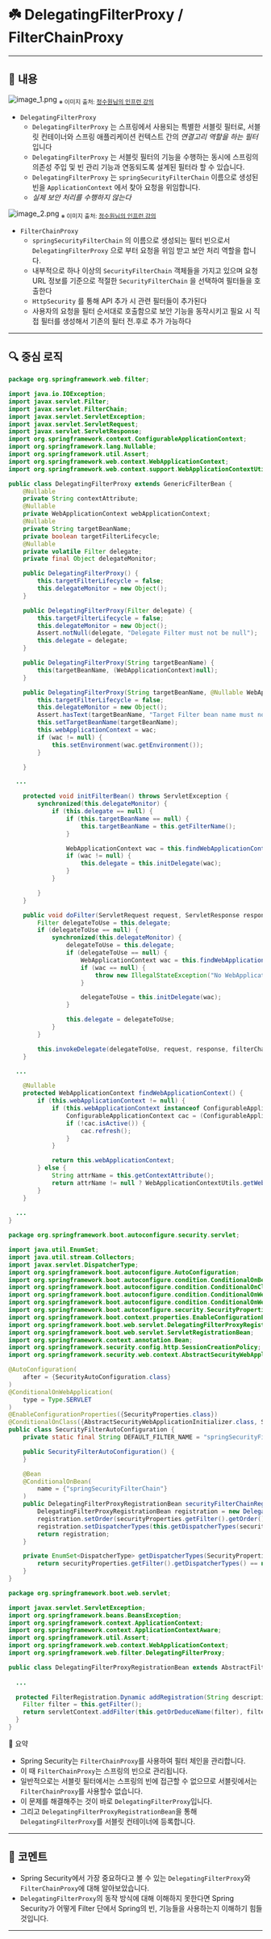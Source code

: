 # ☘️ DelegatingFilterProxy / FilterChainProxy

---

## 📖 내용
![image_1.png](image_1.png)
<sub>※ 이미지 출처: [정수원님의 인프런 강의](https://www.inflearn.com/course/%EC%8A%A4%ED%94%84%EB%A7%81-%EC%8B%9C%ED%81%90%EB%A6%AC%ED%8B%B0-%EC%99%84%EC%A0%84%EC%A0%95%EB%B3%B5/dashboard)</sub>

- `DelegatingFilterProxy`
  - `DelegatingFilterProxy` 는 스프링에서 사용되는 특별한 서블릿 필터로, 서블릿 컨테이너와 스프링 애플리케이션 컨텍스트 간의 *연결고리 역할을 하는 필터*입니다
  - `DelegatingFilterProxy` 는 서블릿 필터의 기능을 수행하는 동시에 스프링의 의존성 주입 및 빈 관리 기능과 연동되도록 설계된 필터라 할 수 있습니다.
  - `DelegatingFilterProxy` 는 `springSecurityFilterChain` 이름으로 생성된 빈을 `ApplicationContext` 에서 찾아 요청을 위임합니다.
  - *실제 보안 처리를 수행하지 않는다*

![image_2.png](image_2.png)
<sub>※ 이미지 출처: [정수원님의 인프런 강의](https://www.inflearn.com/course/%EC%8A%A4%ED%94%84%EB%A7%81-%EC%8B%9C%ED%81%90%EB%A6%AC%ED%8B%B0-%EC%99%84%EC%A0%84%EC%A0%95%EB%B3%B5/dashboard)</sub>

- `FilterChainProxy`
  - `springSecurityFilterChain` 의 이름으로 생성되는 필터 빈으로서 `DelegatingFilterProxy` 으로 부터 요청을 위임 받고 보안 처리 역할을 합니다.
  - 내부적으로 하나 이상의 `SecurityFilterChain` 객체들을 가지고 있으며 요청 URL 정보를 기준으로 적절한 `SecurityFilterChain` 을 선택하여 필터들을 호출한다
  - `HttpSecurity` 를 통해 API 추가 시 관련 필터들이 추가된다
  - 사용자의 요청을 필터 순서대로 호출함으로 보안 기능을 동작시키고 필요 시 직접 필터를 생성해서 기존의 필터 전.후로 추가 가능하다

---

## 🔍 중심 로직

```java
package org.springframework.web.filter;

import java.io.IOException;
import javax.servlet.Filter;
import javax.servlet.FilterChain;
import javax.servlet.ServletException;
import javax.servlet.ServletRequest;
import javax.servlet.ServletResponse;
import org.springframework.context.ConfigurableApplicationContext;
import org.springframework.lang.Nullable;
import org.springframework.util.Assert;
import org.springframework.web.context.WebApplicationContext;
import org.springframework.web.context.support.WebApplicationContextUtils;

public class DelegatingFilterProxy extends GenericFilterBean {
    @Nullable
    private String contextAttribute;
    @Nullable
    private WebApplicationContext webApplicationContext;
    @Nullable
    private String targetBeanName;
    private boolean targetFilterLifecycle;
    @Nullable
    private volatile Filter delegate;
    private final Object delegateMonitor;

    public DelegatingFilterProxy() {
        this.targetFilterLifecycle = false;
        this.delegateMonitor = new Object();
    }

    public DelegatingFilterProxy(Filter delegate) {
        this.targetFilterLifecycle = false;
        this.delegateMonitor = new Object();
        Assert.notNull(delegate, "Delegate Filter must not be null");
        this.delegate = delegate;
    }

    public DelegatingFilterProxy(String targetBeanName) {
        this(targetBeanName, (WebApplicationContext)null);
    }

    public DelegatingFilterProxy(String targetBeanName, @Nullable WebApplicationContext wac) {
        this.targetFilterLifecycle = false;
        this.delegateMonitor = new Object();
        Assert.hasText(targetBeanName, "Target Filter bean name must not be null or empty");
        this.setTargetBeanName(targetBeanName);
        this.webApplicationContext = wac;
        if (wac != null) {
            this.setEnvironment(wac.getEnvironment());
        }

    }

  ...

    protected void initFilterBean() throws ServletException {
        synchronized(this.delegateMonitor) {
            if (this.delegate == null) {
                if (this.targetBeanName == null) {
                    this.targetBeanName = this.getFilterName();
                }

                WebApplicationContext wac = this.findWebApplicationContext();
                if (wac != null) {
                    this.delegate = this.initDelegate(wac);
                }
            }

        }
    }

    public void doFilter(ServletRequest request, ServletResponse response, FilterChain filterChain) throws ServletException, IOException {
        Filter delegateToUse = this.delegate;
        if (delegateToUse == null) {
            synchronized(this.delegateMonitor) {
                delegateToUse = this.delegate;
                if (delegateToUse == null) {
                    WebApplicationContext wac = this.findWebApplicationContext();
                    if (wac == null) {
                        throw new IllegalStateException("No WebApplicationContext found: no ContextLoaderListener or DispatcherServlet registered?");
                    }

                    delegateToUse = this.initDelegate(wac);
                }

                this.delegate = delegateToUse;
            }
        }

        this.invokeDelegate(delegateToUse, request, response, filterChain);
    }

  ...

    @Nullable
    protected WebApplicationContext findWebApplicationContext() {
        if (this.webApplicationContext != null) {
            if (this.webApplicationContext instanceof ConfigurableApplicationContext) {
                ConfigurableApplicationContext cac = (ConfigurableApplicationContext)this.webApplicationContext;
                if (!cac.isActive()) {
                    cac.refresh();
                }
            }

            return this.webApplicationContext;
        } else {
            String attrName = this.getContextAttribute();
            return attrName != null ? WebApplicationContextUtils.getWebApplicationContext(this.getServletContext(), attrName) : WebApplicationContextUtils.findWebApplicationContext(this.getServletContext());
        }
    }
    
  ...
}
```

```java
package org.springframework.boot.autoconfigure.security.servlet;

import java.util.EnumSet;
import java.util.stream.Collectors;
import javax.servlet.DispatcherType;
import org.springframework.boot.autoconfigure.AutoConfiguration;
import org.springframework.boot.autoconfigure.condition.ConditionalOnBean;
import org.springframework.boot.autoconfigure.condition.ConditionalOnClass;
import org.springframework.boot.autoconfigure.condition.ConditionalOnWebApplication;
import org.springframework.boot.autoconfigure.condition.ConditionalOnWebApplication.Type;
import org.springframework.boot.autoconfigure.security.SecurityProperties;
import org.springframework.boot.context.properties.EnableConfigurationProperties;
import org.springframework.boot.web.servlet.DelegatingFilterProxyRegistrationBean;
import org.springframework.boot.web.servlet.ServletRegistrationBean;
import org.springframework.context.annotation.Bean;
import org.springframework.security.config.http.SessionCreationPolicy;
import org.springframework.security.web.context.AbstractSecurityWebApplicationInitializer;

@AutoConfiguration(
    after = {SecurityAutoConfiguration.class}
)
@ConditionalOnWebApplication(
    type = Type.SERVLET
)
@EnableConfigurationProperties({SecurityProperties.class})
@ConditionalOnClass({AbstractSecurityWebApplicationInitializer.class, SessionCreationPolicy.class})
public class SecurityFilterAutoConfiguration {
    private static final String DEFAULT_FILTER_NAME = "springSecurityFilterChain"; // DelegatingFilterProxy 빈 기본 이름

    public SecurityFilterAutoConfiguration() {
    }

    @Bean
    @ConditionalOnBean(
        name = {"springSecurityFilterChain"}
    )
    public DelegatingFilterProxyRegistrationBean securityFilterChainRegistration(SecurityProperties securityProperties) {
        DelegatingFilterProxyRegistrationBean registration = new DelegatingFilterProxyRegistrationBean("springSecurityFilterChain", new ServletRegistrationBean[0]);
        registration.setOrder(securityProperties.getFilter().getOrder());
        registration.setDispatcherTypes(this.getDispatcherTypes(securityProperties));
        return registration;
    }

    private EnumSet<DispatcherType> getDispatcherTypes(SecurityProperties securityProperties){
        return securityProperties.getFilter().getDispatcherTypes() == null ? null : (EnumSet)securityProperties.getFilter().getDispatcherTypes().stream().map((type) -> DispatcherType.valueOf(type.name())).collect(Collectors.toCollection(() -> EnumSet.noneOf(DispatcherType.class)));
    }
}
```

```java
package org.springframework.boot.web.servlet;

import javax.servlet.ServletException;
import org.springframework.beans.BeansException;
import org.springframework.context.ApplicationContext;
import org.springframework.context.ApplicationContextAware;
import org.springframework.util.Assert;
import org.springframework.web.context.WebApplicationContext;
import org.springframework.web.filter.DelegatingFilterProxy;

public class DelegatingFilterProxyRegistrationBean extends AbstractFilterRegistrationBean<DelegatingFilterProxy> implements ApplicationContextAware {
    
  ...

  protected FilterRegistration.Dynamic addRegistration(String description, ServletContext servletContext) {
    Filter filter = this.getFilter();
    return servletContext.addFilter(this.getOrDeduceName(filter), filter); // DelegatingFilterProxy 객체를 서블릿 컨테이너에 저장
  }
}
```

📌  요약
- Spring Security는 `FilterChainProxy`를 사용하여 필터 체인을 관리합니다.
- 이 때 `FilterChainProxy`는 스프링의 빈으로 관리됩니다.
- 일반적으로는 서블릿 필터에서는 스프링의 빈에 접근할 수 없으므로 서블릿에서는 `FilterChainProxy`를 사용할수 없습니다.
- 이 문제를 해결해주는 것이 바로 `DelegatingFilterProxy`입니다.
- 그리고 `DelegatingFilterProxyRegistrationBean`을 통해 `DelegatingFilterProxy`를 서블릿 컨테이너에 등록합니다.

---

## 💬 코멘트
- Spring Security에서 가장 중요하다고 볼 수 있는 `DelegatingFilterProxy`와 `FilterChainProxy`에 대해 알아보았습니다.
- `DelegatingFilterProxy`의 동작 방식에 대해 이해하지 못한다면 Spring Security가 어떻게 Filter 단에서 Spring의 빈, 기능들을 사용하는지 이해하기 힘들 것입니다.

---
